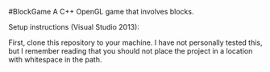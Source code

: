#BlockGame
A C++ OpenGL game that involves blocks.

Setup instructions (Visual Studio 2013):

First, clone this repository to your machine. I have not personally tested this, but I remember reading that you should not
place the project in a location with whitespace in the path.

